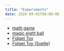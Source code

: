 ```yaml
---
title: "Experiments"
date: 2020-09-01T08:00:00
---
```


- [math game](/math-game)
- [magic eight ball](/eight-ball)
- [Fidget Toy](/fidget)
- [Fidget Toy (Svelte)](/fidget-svelte)
